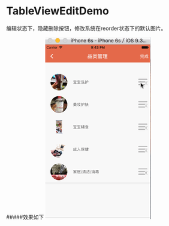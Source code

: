 # TableViewEditDemo
编辑状态下，隐藏删除按钮，修改系统在reorder状态下的默认图片。

#####效果如下
![](https://github.com/zfx5130/TableViewEditDemo/blob/master/demo.gif)